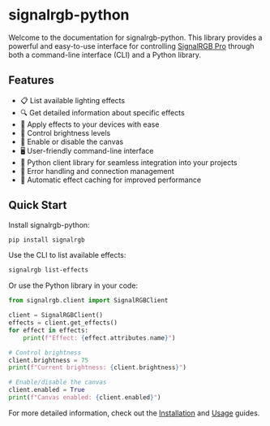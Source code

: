 # signalrgb-python

Welcome to the documentation for signalrgb-python. This library provides a powerful and easy-to-use interface for controlling [SignalRGB Pro](https://signalrgb.com) through both a command-line interface (CLI) and a Python library.

## Features

- 📋 List available lighting effects
- 🔍 Get detailed information about specific effects
- 🎨 Apply effects to your devices with ease
- 🔆 Control brightness levels
- 🔌 Enable or disable the canvas
- 🖥️ User-friendly command-line interface
- 🐍 Python client library for seamless integration into your projects
- 🔐 Error handling and connection management
- 🔄 Automatic effect caching for improved performance

## Quick Start

Install signalrgb-python:

```bash
pip install signalrgb
```

Use the CLI to list available effects:

```bash
signalrgb list-effects
```

Or use the Python library in your code:

```python
from signalrgb.client import SignalRGBClient

client = SignalRGBClient()
effects = client.get_effects()
for effect in effects:
    print(f"Effect: {effect.attributes.name}")

# Control brightness
client.brightness = 75
print(f"Current brightness: {client.brightness}")

# Enable/disable the canvas
client.enabled = True
print(f"Canvas enabled: {client.enabled}")
```

For more detailed information, check out the [Installation](installation.md) and [Usage](usage/cli.md) guides.

